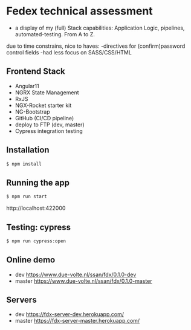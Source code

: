 # Fedex technical assessment

- a display of my (full) Stack capabilities: Application Logic, pipelines, automated-testing. From A to Z.

due to time constrains, nice to haves:
-directives for (confirm)password control fields
-had less focus on SASS/CSS/HTML

## Frontend Stack

- Angular11
- NGRX State Management
- RxJS
- NGX-Rocket starter kit
- NG-Bootstrap
- GitHub (CI/CD pipeline)
- deploy to FTP (dev, master)
- Cypress integration testing

## Installation

```bash
$ npm install
```

## Running the app

```bash
$ npm run start
```

http://localhost:422000

## Testing: cypress

```bash
$ npm run cypress:open
```

## Online demo

- dev https://www.due-volte.nl/ssan/fdx/0.1.0-dev
- master https://www.due-volte.nl/ssan/fdx/0.1.0-master

## Servers

- dev https://fdx-server-dev.herokuapp.com/
- master https://fdx-server-master.herokuapp.com/
